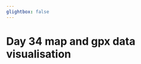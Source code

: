 ```yaml
---
glightbox: false
---
```


# Day 34 map and gpx data visualisation

<style> #map { width: auto; height: 400px; margin: 0;} </style>

<div id="map"></div>

<script> 
var mygpxurl = "/f3/en/assets/gpx/GPX34.gpx";
</script>

<script src="/f3/en/javascripts/mygpx.js"> </script>
